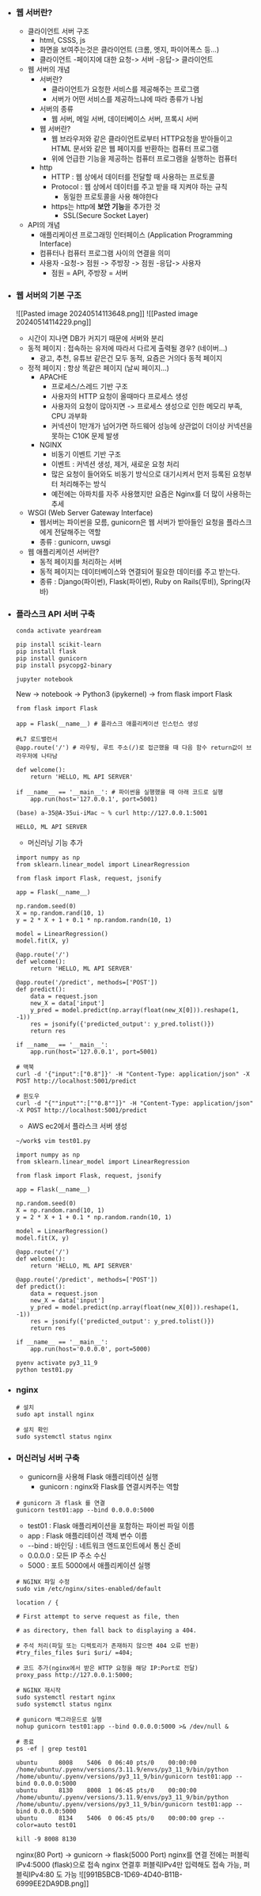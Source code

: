 - ### 웹 서버란?
	- 클라이언트 서버 구조
		- html, CSSS, js
		- 화면을 보여주는것은 클라이언트 (크롬, 엣지, 파이어폭스 등...)
		- 클라이언트 -페이지에 대한 요청-> 서버 -응답-> 클라이언트
	- 웹 서버의 개념
		- 서버란?
			- 클라이언트가 요청한 서비스를 제공해주는 프로그램
			- 서버가 어떤 서비스를 제공하느냐에 따라 종류가 나뉨
		- 서버의 종류
			- 웹 서버, 메일 서버, 데이터베이스 서버, 프록시 서버
		- 웹 서버란?
			- 웹 브라우저와 같은 클라이언트로부터 HTTP요청을 받아들이고 HTML 문서와 같은 웹 페이지를 반환하는 컴퓨터 프로그램
			- 위에 언급한 기능을 제공하는 컴퓨터 프로그램을 실행하는 컴퓨터
		- http 
			- HTTP : 웹 상에서 데이터를 전달할 때 사용하는 프로토콜
			- Protocol : 웹 상에서 데이터를 주고 받을 때 지켜야 하는 규칙
				- 동일한 프로토콜을 사용 해야한다
			- https는 http에 **보안 기능**을 추가한 것
				- SSL(Secure Socket Layer)
	- API의 개념
		- 애플리케이션 프로그래밍 인터페이스 (Application Programming Interface)
		- 컴퓨터나 컴퓨터 프로그램 사이의 연결을 의미
		- 사용자 -요청-> 점원 -> 주방장 -> 점원 -응답-> 사용자
			- 점원 = API, 주방장 = 서버
- ### 웹 서버의 기본 구조
	![[Pasted image 20240514113648.png]]
	![[Pasted image 20240514114229.png]]
	- 시간이 지나면 DB가 커지기 때문에 서버와 분리
	- 동적 페이지 : 접속하는 유저에 따라서 다르게 출력될 경우? (네이버...)
		- 광고, 추천, 유튜브 같은건 모두 동적, 요즘은 거의다 동적 페이지
	- 정적 페이지 : 항상 똑같은 페이지 (날씨 페이지...)
		- APACHE
			- 프로세스/스레드 기반 구조
			- 사용자의 HTTP 요청이 올때마다 프로세스 생성
			- 사용자의 요청이 많아지면 -> 프로세스 생성으로 인한 메모리 부족, CPU 과부화
			- 커넥션이 1만개가 넘어가면 하드웨어 성능에 상관없이 더이상 커넥션을 못하는 C10K 문제 발생
		- NGINX
			- 비동기 이벤트 기반 구조
			- 이벤트 : 커넥션 생성, 제거, 새로운 요청 처리
			- 많은 요청이 들어와도 비동기 방식으로 대기시켜서 먼저 등록된 요청부터 처리해주는 방식
			- 예전에는 아파치를 자주 사용했지만 요즘은 Nginx를 더 많이 사용하는 추세
	- WSGI (Web Server Gateway Interface)
		- 웹서버는 파이썬을 모름, gunicorn은 웹 서버가 받아들인 요청을 플라스크에게 전달해주는 역할
		- 종류 : gunicorn, uwsgi
	- 웹 애플리케이션 서버란?
		- 동적 페이지를 처리하는 서버
		- 동적 페이지는 데이터베이스와 연결되어 필요한 데이터를 주고 받는다.
		- 종류 : Django(파이썬), Flask(파이썬), Ruby on Rails(루비), Spring(자바)
- ### 플라스크 API 서버 구축
	```
	conda activate yeardream
	
	pip install scikit-learn
	pip install flask
	pip install gunicorn
	pip install psycopg2-binary
		
	jupyter notebook
	```
	New -> notebook -> Python3 (ipykernel) -> from flask import Flask
	```
	from flask import Flask
	
	app = Flask(__name__) # 플라스크 애플리케이션 인스턴스 생성
	
	#L7 로드밸런서
	@app.route('/') # 라우팅, 루트 주소(/)로 접근했을 때 다음 함수 return값이 브라우저에 나타남
	
	def welcome():
	    return 'HELLO, ML API SERVER'
	
	if __name__ == '__main__': # 파이썬을 실행했을 때 아래 코드로 실행
	    app.run(host='127.0.0.1', port=5001)
	```
	
	```
	(base) a-35@A-35ui-iMac ~ % curl http://127.0.0.1:5001
	
	HELLO, ML API SERVER
	```
	
	- 머신러닝 기능 추가
	```
	import numpy as np
	from sklearn.linear_model import LinearRegression
	
	from flask import Flask, request, jsonify
	
	app = Flask(__name__)
	
	np.random.seed(0)
	X = np.random.rand(10, 1)
	y = 2 * X + 1 + 0.1 * np.random.randn(10, 1)
	
	model = LinearRegression()
	model.fit(X, y)
	
	@app.route('/')
	def welcome():
	    return 'HELLO, ML API SERVER'
	
	@app.route('/predict', methods=['POST'])
	def predict():
	    data = request.json
	    new_X = data['input']
	    y_pred = model.predict(np.array(float(new_X[0])).reshape(1, -1))
	    res = jsonify({'predicted_output': y_pred.tolist()})
	    return res
	    
	if __name__ == '__main__':
	    app.run(host='127.0.0.1', port=5001)
	```
	
	```
	# 맥북
	curl -d '{"input":["0.8"]}' -H "Content-Type: application/json" -X POST http://localhost:5001/predict
	
	# 윈도우
	curl -d "{""input"":[""0.8""]}" -H "Content-Type: application/json" -X POST http://localhost:5001/predict
	```
	
	- AWS ec2에서 플라스크 서버 생성
	```
	~/work$ vim test01.py
	
	import numpy as np
	from sklearn.linear_model import LinearRegression
	
	from flask import Flask, request, jsonify
	
	app = Flask(__name__)
	
	np.random.seed(0)
	X = np.random.rand(10, 1)
	y = 2 * X + 1 + 0.1 * np.random.randn(10, 1)
	
	model = LinearRegression()
	model.fit(X, y)
	
	@app.route('/')
	def welcome():
	    return 'HELLO, ML API SERVER'
	
	@app.route('/predict', methods=['POST'])
	def predict():
	    data = request.json
	    new_X = data['input']
	    y_pred = model.predict(np.array(float(new_X[0])).reshape(1, -1))
	    res = jsonify({'predicted_output': y_pred.tolist()})
	    return res
	    
	if __name__ == '__main__':
	    app.run(host='0.0.0.0', port=5000)
	```
	
	```
	pyenv activate py3_11_9
	python test01.py
	```
- ### nginx
	```
	# 설치
	sudo apt install nginx
	
	# 설치 확인
	sudo systemctl status nginx
	```
- ### 머신러닝 서버 구축
	- gunicorn을 사용해 Flask 애플리테이션 실행
		- gunicorn : nginx와 Flask를 연결시켜주는 역할
	```
	# gunicorn 과 flask 를 연결
	gunicorn test01:app --bind 0.0.0.0:5000
	```
	- test01 : Flask 애플리케이션을 포함하는 파이썬 파일 이름
	- app : Flask 애플리테이션 객체 변수 이름
	- --bind : 바인딩 : 네트워크 엔드포인트에서 통신 준비
	- 0.0.0.0 : 모든 IP 주소 수신
	- 5000 : 포트 5000에서 애플리케이션 실행
	```
	# NGINX 파일 수정
	sudo vim /etc/nginx/sites-enabled/default
	
	location / {
	
	# First attempt to serve request as file, then
	
	# as directory, then fall back to displaying a 404.
	
	# 주석 처리(파일 또는 디렉토리가 존재하지 않으면 404 오류 반환)
	#try_files_files $uri $uri/ =404;
	
	# 코드 추가(nginx에서 받은 HTTP 요청을 해당 IP:Port로 전달)
	proxy_pass http://127.0.0.1:5000;
	
	# NGINX 재시작
	sudo systemctl restart nginx
	sudo systemctl status nginx
	```
	
	```
	# gunicorn 백그라운드로 실행
	nohup gunicorn test01:app --bind 0.0.0.0:5000 >& /dev/null &
	
	# 종료
	ps -ef | grep test01
	
	ubuntu      8008    5406  0 06:40 pts/0    00:00:00 /home/ubuntu/.pyenv/versions/3.11.9/envs/py3_11_9/bin/python /home/ubuntu/.pyenv/versions/py3_11_9/bin/gunicorn test01:app --bind 0.0.0.0:5000
	ubuntu      8130    8008  1 06:45 pts/0    00:00:00 /home/ubuntu/.pyenv/versions/3.11.9/envs/py3_11_9/bin/python /home/ubuntu/.pyenv/versions/py3_11_9/bin/gunicorn test01:app --bind 0.0.0.0:5000
	ubuntu      8134    5406  0 06:45 pts/0    00:00:00 grep --color=auto test01
	
	kill -9 8008 8130
	```
	
	nginx(80 Port) -> gunicorn -> flask(5000 Port)
		nginx를 연결 전에는 퍼블릭IPv4:5000 (flask)으로 접속
		nginx 연결후 퍼블릭IPv4만 입력해도 접속 가능,  퍼블릭IPv4:80 도 가능
	![[991B5BCB-1D69-4D40-B11B-6999EE2DA9DB.png]]